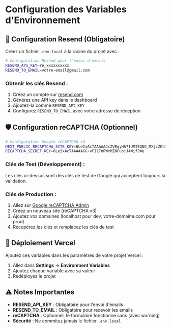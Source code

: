 # Configuration des Variables d'Environnement

## 📧 Configuration Resend (Obligatoire)

Créez un fichier `.env.local` à la racine du projet avec :

```bash
# Configuration Resend pour l'envoi d'emails
RESEND_API_KEY=re_xxxxxxxxxx
RESEND_TO_EMAIL=votre-email@gmail.com
```

### Obtenir les clés Resend :
1. Créez un compte sur [resend.com](https://resend.com)
2. Générez une API key dans le dashboard
3. Ajoutez-la comme `RESEND_API_KEY`
4. Configurez `RESEND_TO_EMAIL` avec votre adresse de réception

## 🛡️ Configuration reCAPTCHA (Optionnel)

```bash
# Configuration Google reCAPTCHA v3
NEXT_PUBLIC_RECAPTCHA_SITE_KEY=6LeIxAcTAAAAAJcZVRqyHh71UMIEGNQ_MXjiZKhI
RECAPTCHA_SECRET_KEY=6LeIxAcTAAAAAGG-vFI1TnRWxMZNFuojJ4WifJWe
```

### Clés de Test (Développement) :
Les clés ci-dessus sont des clés de test de Google qui acceptent toujours la validation.

### Clés de Production :
1. Allez sur [Google reCAPTCHA Admin](https://www.google.com/recaptcha/admin)
2. Créez un nouveau site (reCAPTCHA v3)
3. Ajoutez vos domaines (localhost pour dev, votre-domaine.com pour prod)
4. Récupérez les clés et remplacez les clés de test

## 🚀 Déploiement Vercel

Ajoutez ces variables dans les paramètres de votre projet Vercel :

1. Allez dans **Settings** → **Environment Variables**
2. Ajoutez chaque variable avec sa valeur
3. Redéployez le projet

## ⚠️ Notes Importantes

- **RESEND_API_KEY** : Obligatoire pour l'envoi d'emails
- **RESEND_TO_EMAIL** : Obligatoire pour recevoir les emails
- **reCAPTCHA** : Optionnel, le formulaire fonctionne sans (avec warning)
- **Sécurité** : Ne commitez jamais le fichier `.env.local`
